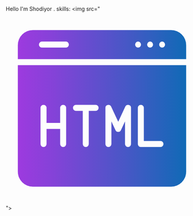 Hello I'm Shodiyor . skills: <img src="<svg xmlns="http://www.w3.org/2000/svg" version="1.1" xmlns:xlink="http://www.w3.org/1999/xlink" xmlns:svgjs="http://svgjs.com/svgjs" width="512" height="512" x="0" y="0" viewBox="0 0 64 64" style="enable-background:new 0 0 512 512" xml:space="preserve" class=""><g><linearGradient xmlns="http://www.w3.org/2000/svg" id="linear-gradient" gradientUnits="userSpaceOnUse" x1="4" x2="60" y1="32" y2="32"><stop offset="0" stop-color="#9d3adf"></stop><stop offset=".20605" stop-color="#8542d8"></stop><stop offset=".63851" stop-color="#4857c6"></stop><stop offset="1" stop-color="#106ab6"></stop></linearGradient><path xmlns="http://www.w3.org/2000/svg" d="m4 17.64v35.36a5.00181 5.00181 0 0 0 5 5h46a5.00181 5.00181 0 0 0 5-5v-35.36zm16.08 26.18a1 1 0 0 1 -2 0v-5h-4.53v5a1 1 0 0 1 -2 0v-12a1 1 0 0 1 2 0v5h4.53v-5a1 1 0 0 1 2 0zm9.79-11h-2.27v11a1 1 0 0 1 -2 0v-11h-2.26a1 1 0 1 1 0-2h6.53a1 1 0 0 1 0 2zm11.79 11a1 1 0 1 1 -2 0v-7.49l-1.36 2.91a.996.996 0 0 1 -1.81 0l-1.36-2.91v7.49a1 1 0 0 1 -2 0v-12a.99443.99443 0 0 1 .79-.97.97827.97827 0 0 1 1.12.55l2.36 5.05 2.35-5.05a.98525.98525 0 0 1 1.13-.55.99571.99571 0 0 1 .78.97zm9.79 1h-6.53a1.003 1.003 0 0 1 -1-1v-12a1 1 0 0 1 2 0v11h5.53a1 1 0 0 1 0 2zm3.55-38.82h-46a5.00181 5.00181 0 0 0 -5 5v4.64h56v-4.64a5.00181 5.00181 0 0 0 -5-5zm-35 5.82h-8a1.0001 1.0001 0 0 1 0-2h8a1.0001 1.0001 0 0 1 0 2zm24 0a1.00016 1.00016 0 0 1 0-2 1.00016 1.00016 0 0 1 0 2zm4 0a1.00016 1.00016 0 0 1 0-2 1.00016 1.00016 0 0 1 0 2zm4 0a1.00016 1.00016 0 0 1 0-2 1.00016 1.00016 0 0 1 0 2z" fill="url(#linear-gradient)" data-original="url(#linear-gradient)" class=""></path></g></svg>">

<!---
Ashdev0208/Ashdev0208 is a ✨ special ✨ repository because its `README.md` (this file) appears on your GitHub profile.
You can click the Preview link to take a look at your changes.
--->
